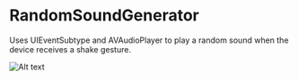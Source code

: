 # RandomSoundGenerator
Uses UIEventSubtype and AVAudioPlayer to play a random sound when the device receives a shake gesture.

![Alt text](https://github.com/blackCodeMatters/shakeForSounds/raw/master/shakeForSounds.png)

